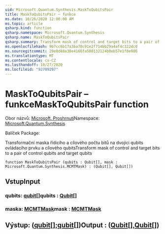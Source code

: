 ```yaml
---
uid: Microsoft.Quantum.Synthesis.MaskToQubitsPair
title: MaskToQubitsPair – funkce
ms.date: 10/26/2020 12:00:00 AM
ms.topic: article
qsharp.kind: function
qsharp.namespace: Microsoft.Quantum.Synthesis
qsharp.name: MaskToQubitsPair
qsharp.summary: Transform mask of control and target bits to a pair of control qubits and target qubits
ms.openlocfilehash: 9b7cc6b17a3ba70c91e2f714bb29a4af4c322dc0
ms.sourcegitcommit: 29e0d88a30e4166fa580132124b0eb57e1f0e986
ms.translationtype: MT
ms.contentlocale: cs-CZ
ms.lasthandoff: 10/27/2020
ms.locfileid: "92709297"
---
```

# <a name="masktoqubitspair-function"></a><span data-ttu-id="c12b5-102">MaskToQubitsPair – funkce</span><span class="sxs-lookup"><span data-stu-id="c12b5-102">MaskToQubitsPair function</span></span>

<span data-ttu-id="c12b5-103">Obor názvů: [Microsoft. Proshrnutí](xref:Microsoft.Quantum.Synthesis)</span><span class="sxs-lookup"><span data-stu-id="c12b5-103">Namespace: [Microsoft.Quantum.Synthesis](xref:Microsoft.Quantum.Synthesis)</span></span>

<span data-ttu-id="c12b5-104">Balíček [](https://nuget.org/packages/)</span><span class="sxs-lookup"><span data-stu-id="c12b5-104">Package: [](https://nuget.org/packages/)</span></span>


<span data-ttu-id="c12b5-105">Transformační maska řídicího a cílového počtu bitů na dvojici qubits ovládacího prvku a cílového qubits</span><span class="sxs-lookup"><span data-stu-id="c12b5-105">Transform mask of control and target bits to a pair of control qubits and target qubits</span></span>

```qsharp
function MaskToQubitsPair (qubits : Qubit[], mask : Microsoft.Quantum.Synthesis.MCMTMask) : (Qubit[], Qubit[])
```


## <a name="input"></a><span data-ttu-id="c12b5-106">Vstup</span><span class="sxs-lookup"><span data-stu-id="c12b5-106">Input</span></span>

### <a name="qubits--qubit"></a><span data-ttu-id="c12b5-107">qubits: [qubit](xref:microsoft.quantum.lang-ref.qubit)[]</span><span class="sxs-lookup"><span data-stu-id="c12b5-107">qubits : [Qubit](xref:microsoft.quantum.lang-ref.qubit)[]</span></span>




### <a name="mask--mcmtmask"></a><span data-ttu-id="c12b5-108">maska: [MCMTMask](xref:Microsoft.Quantum.Synthesis.MCMTMask)</span><span class="sxs-lookup"><span data-stu-id="c12b5-108">mask : [MCMTMask](xref:Microsoft.Quantum.Synthesis.MCMTMask)</span></span>





## <a name="output--qubitqubit"></a><span data-ttu-id="c12b5-109">Výstup: ([qubit](xref:microsoft.quantum.lang-ref.qubit)[];[qubit](xref:microsoft.quantum.lang-ref.qubit)[])</span><span class="sxs-lookup"><span data-stu-id="c12b5-109">Output : ([Qubit](xref:microsoft.quantum.lang-ref.qubit)[],[Qubit](xref:microsoft.quantum.lang-ref.qubit)[])</span></span>

